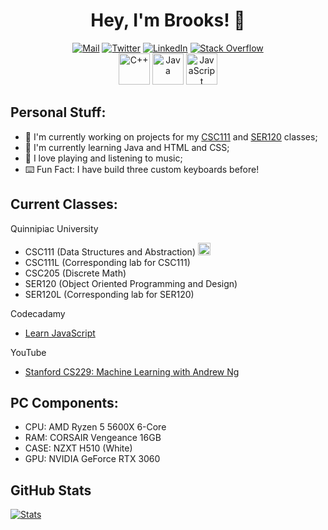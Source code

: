 <div align="center">
    <h1>Hey, I'm Brooks! 👋</h1>
</div>

<div align="center">
    <a href="mailto:brksjcksn03@protonmail.com"><img src="https://img.shields.io/badge/ProtonMail-8B89CC?style=flat&logo=protonmail&logoColor=white" alt="Mail"></a>
    <a href="https://twitter.com/brksjcksn"><img src="https://img.shields.io/badge/Twitter-1DA1F2?style=flat&logo=twitter&logoColor=white" alt="Twitter"></a>
    <a href="https://www.linkedin.com/in/brooks-jackson/"><img src="https://img.shields.io/badge/LinkedIn-0077B5?style=flat&logo=linkedin&logoColor=white" alt="LinkedIn"></a>
    <a href="https://stackoverflow.com/users/19327189/brooks-a-jackson"><img src="https://img.shields.io/badge/Stack%20Overflow-F58025.svg?&style-flat&logo=stackoverflow&logoColor=white" alt="Stack Overflow"></a>
    <br />
    <img alt="C++" width="50px" src="https://raw.githubusercontent.com/rahul-jha98/README_icons/main/language_and_tools/square/c%2B%2B/c%2B%2B.svg" />
    <img alt="Java" width="50px" src="https://raw.githubusercontent.com/rahul-jha98/README_icons/main/language_and_tools/square/java/java.svg" />
    <img alt="JavaScript" width="50px" src="https://raw.githubusercontent.com/rahul-jha98/README_icons/main/language_and_tools/square/javascript/javascript.svg" />
</div>

## Personal Stuff:
* 🔭 I'm currently working on projects for my [CSC111](https://github.com/bjaxqq/CSC111) and [SER120](https://github.com/bjaxqq/SER120) classes;
* 🌱 I'm currently learning Java and HTML and CSS;
* 🎸 I love playing and listening to music;
* ⌨️ Fun Fact: I have build three custom keyboards before!

## Current Classes:

Quinnipiac University
* CSC111 (Data Structures and Abstraction) <img alt="Java" width="20px" src="https://raw.githubusercontent.com/rahul-jha98/README_icons/main/language_and_tools/square/java/java.svg" />
* CSC111L (Corresponding lab for CSC111)
* CSC205 (Discrete Math)
* SER120 (Object Oriented Programming and Design)
* SER120L (Corresponding lab for SER120)

Codecadamy
* [Learn JavaScript](https://www.codecademy.com/learn/introduction-to-javascript)

YouTube
* [Stanford CS229: Machine Learning with Andrew Ng](https://youtube.com/playlist?list=PLoROMvodv4rMiGQp3WXShtMGgzqpfVfbU)

## PC Components:

* CPU: AMD Ryzen 5 5600X 6-Core
* RAM: CORSAIR Vengeance 16GB
* CASE: NZXT H510 (White)
* GPU: NVIDIA GeForce RTX 3060

## GitHub Stats

[![Stats](https://github-readme-stats.vercel.app/api?username=bjaxqq&theme=nord&show_icons=true)](https://github.com/anuraghazra/github-readme-stats)